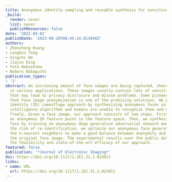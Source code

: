 ```yaml
---
title: Anonymous identity sampling and reusable synthesis for sensitive face camouflage
_build:
  render: never
  list: never
  publishResources: false
date: '2022-03-01'
publishDate: '2023-08-20T08:45:14.013848Z'
authors:
- Zhenzhong Kuang
- Longbin Teng
- Xingchi He
- Jiajun Ding
- Yuta Nakashima
- Noboru Babaguchi
publication_types:
- '2'
abstract: An increasing amount of face images are being captured, shared, or applied
  in various applications. These images usually contain lots of sensitive information
  that may lead to privacy disclosure and misuse problems. Some pioneering works show
  that face image anonymization is one of the promising solutions. We present an innovative
  identity (ID) camouflage approach by synthesizing anonymous faces so that both artificial
  intelligence algorithms and humans are unable to recognize them and misuse them
  freely. Given a face image, our approach consists of two steps. First, we sample
  an anonymous ID feature point in the feature space. Then, we synthesize a camouflage
  face by training an anonymous deep generative adversarial network model. To reduce
  the risk of re-identification, we optimize our anonymous face generator based on
  the k-nearest neighbors to make a good balance between anonymity and utility of
  the original face image. The experimental results over the public dataset have verified
  the feasibility and state-of-the-art efficacy of our approach.
featured: false
publication: '*Journal of Electronic Imaging*'
doi: https://doi.org/10.1117/1.JEI.31.2.023011
links:
- name: URL
  url: https://doi.org/10.1117/1.JEI.31.2.023011
---
```


